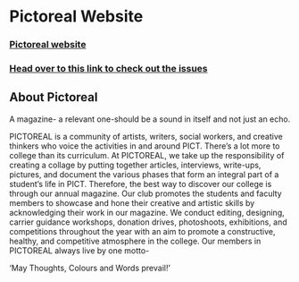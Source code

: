 # Pictoreal Website

### [Pictoreal website](https://pictoreal.in/)

### [Head over to this link to check out the issues](https://github.com/pictoreal/website/issues)

## About Pictoreal

A magazine- a relevant one-should be a sound in itself and not just an echo.

PICTOREAL is a community of artists, writers, social workers, and creative thinkers who voice the activities in and around PICT. There’s a lot more to college than its curriculum. At PICTOREAL, we take up the responsibility of creating a collage by putting together articles, interviews, write-ups, pictures, and document the various phases that form an integral part of a student’s life in PICT. Therefore, the best way to discover our college is through our annual magazine. Our club promotes the students and faculty members to showcase and hone their creative and artistic skills by acknowledging their work in our magazine. We conduct editing, designing, carrier guidance workshops, donation drives, photoshoots, exhibitions, and competitions throughout the year with an aim to promote a constructive, healthy, and competitive atmosphere in the college. Our members in PICTOREAL always live by one motto-

‘May Thoughts, Colours and Words prevail!’
